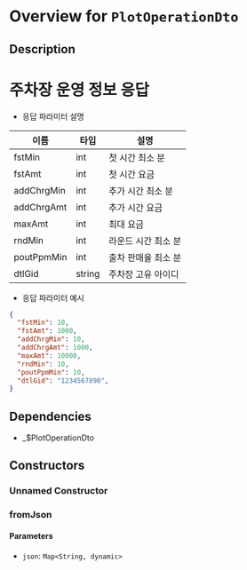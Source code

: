 # Overview for `PlotOperationDto`

## Description

# 주차장 운영 정보 응답

 - 응답 파라미터 설명

 |이름|타입|설명|
 |-|-|-|
 |fstMin|int|첫 시간 최소 분|
 |fstAmt|int|첫 시간 요금|
 |addChrgMin|int|추가 시간 최소 분|
 |addChrgAmt|int|추가 시간 요금|
 |maxAmt|int|최대 요금|
 |rndMin|int|라운드 시간 최소 분|
 |poutPpmMin|int|출차 판매율 최소 분|
 |dtlGid|string|주차장 고유 아이디|

 - 응답 파라미터 예시
 ```json
 {
   "fstMin": 10,
   "fstAmt": 1000,
   "addChrgMin": 10,
   "addChrgAmt": 1000,
   "maxAmt": 10000,
   "rndMin": 10,
   "poutPpmMin": 10,
   "dtlGid": "1234567890",
 }

 ```

## Dependencies

- _$PlotOperationDto

## Constructors

### Unnamed Constructor


### fromJson


#### Parameters

- `json`: `Map<String, dynamic>`
